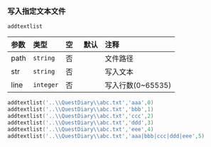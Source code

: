 ### 写入指定文本文件

`addtextlist`

| 参数 | 类型     | 空   | 默认 | 注释              |
| :--- | :------- | :--- | :--- | :---------------- |
| path | `string` | 否   |      | 文件路径          |
| str  | `string` | 否   |      | 写入文本          |
| line | `integer` | 否   |      | 写入行数(0~65535) |
```lua
addtextlist('..\\QuestDiary\\abc.txt','aaa',0)
addtextlist('..\\QuestDiary\\abc.txt','bbb',1)
addtextlist('..\\QuestDiary\\abc.txt','ccc',2)
addtextlist('..\\QuestDiary\\abc.txt','ddd',3)
addtextlist('..\\QuestDiary\\abc.txt','eee',4)
addtextlist('..\\QuestDiary\\abc.txt','aaa|bbb|ccc|ddd|eee',5)
```

